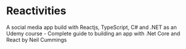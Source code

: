# Reactivities
A social media app build with Reactjs, TypeScript, C# and .NET as an Udemy course - Complete guide to building an app with .Net Core and React by Neil Cummings
